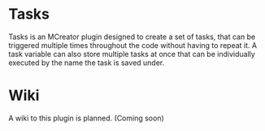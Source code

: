 # Tasks
Tasks is an MCreator plugin designed to create a set of tasks, that can be triggered multiple times throughout the code without having to repeat it. A task variable can also store multiple tasks at once that can be individually executed by the name the task is saved under.

# Wiki
A wiki to this plugin is planned.
(Coming soon)